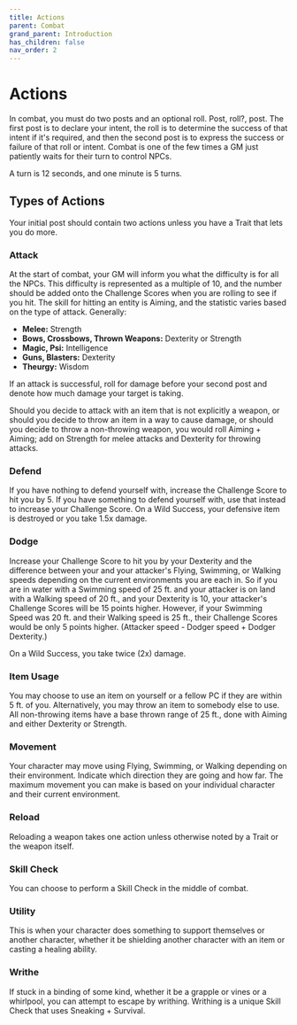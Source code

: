 ```yaml
---
title: Actions
parent: Combat
grand_parent: Introduction
has_children: false
nav_order: 2
---
```


# Actions

In combat, you must do two posts and an optional roll. Post, roll?, post. The first post is to declare your intent, the roll is to determine the success of that intent if it's required, and then the second post is to express the success or failure of that roll or intent. Combat is one of the few times a GM just patiently waits for their turn to control NPCs. 

A turn is 12 seconds, and one minute is 5 turns.

## Types of Actions

Your initial post should contain two actions unless you have a Trait that lets you do more.

### Attack

At the start of combat, your GM will inform you what the difficulty is for all the NPCs. This difficulty is represented as a multiple of 10, and the number should be added onto the Challenge Scores when you are rolling to see if you hit. The skill for hitting an entity is Aiming, and the statistic varies based on the type of attack. Generally:

* **Melee:** Strength
* **Bows, Crossbows, Thrown Weapons:** Dexterity or Strength
* **Magic, Psi:** Intelligence
* **Guns, Blasters:** Dexterity
* **Theurgy:** Wisdom

If an attack is successful, roll for damage before your second post and denote how much damage your target is taking.

Should you decide to attack with an item that is not explicitly a weapon, or should you decide to throw an item in a way to cause damage, or should you decide to throw a non-throwing weapon, you would roll Aiming + Aiming; add on Strength for melee attacks and Dexterity for throwing attacks.

### Defend

If you have nothing to defend yourself with, increase the Challenge Score to hit you by 5. If you have something to defend yourself with, use that instead to increase your Challenge Score. On a Wild Success, your defensive item is destroyed or you take 1.5x damage.

### Dodge

Increase your Challenge Score to hit you by your Dexterity and the difference between your and your attacker's Flying, Swimming, or Walking speeds depending on the current environments you are each in. So if you are in water with a Swimming speed of 25 ft. and your attacker is on land with a Walking speed of 20 ft., and your Dexterity is 10, your attacker's Challenge Scores will be 15 points higher. However, if your Swimming Speed was 20 ft. and their Walking speed is 25 ft., their Challenge Scores would be only 5 points higher. (Attacker speed - Dodger speed + Dodger Dexterity.)

On a Wild Success, you take twice (2x) damage.

### Item Usage

You may choose to use an item on yourself or a fellow PC if they are within 5 ft. of you. Alternatively, you may throw an item to somebody else to use. All non-throwing items have a base thrown range of 25 ft., done with Aiming and either Dexterity or Strength.

### Movement

Your character may move using Flying, Swimming, or Walking depending on their environment. Indicate which direction they are going and how far. The maximum movement you can make is based on your individual character and their current environment.

### Reload

Reloading a weapon takes one action unless otherwise noted by a Trait or the weapon itself.

### Skill Check

You can choose to perform a Skill Check in the middle of combat.

### Utility

This is when your character does something to support themselves or another character, whether it be shielding another character with an item or casting a healing ability.

### Writhe

If stuck in a binding of some kind, whether it be a grapple or vines or a whirlpool, you can attempt to escape by writhing. Writhing is a unique Skill Check that uses Sneaking + Survival.
